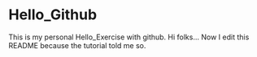 # Hello_Github
This is my personal Hello_Exercise with github. Hi folks...
Now I edit this README because the tutorial told me so.

